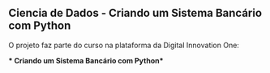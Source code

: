 ## Ciencia de Dados - Criando um Sistema Bancário com Python

O projeto faz parte do curso na plataforma da Digital Innovation One:

__*
Criando um Sistema Bancário com Python*__